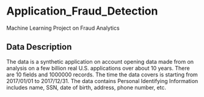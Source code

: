 # Application_Fraud_Detection
Machine Learning Project on Fraud Analytics

## Data Description

The data is a synthetic application on account opening data made from on analysis on a few billion real U.S. applications over about 10 years. There are 10 fields and 1000000 records. The time the data covers is starting from 2017/01/01 to 2017/12/31. The data contains Personal Identifying Information includes name, SSN, date of birth, address, phone number, etc.